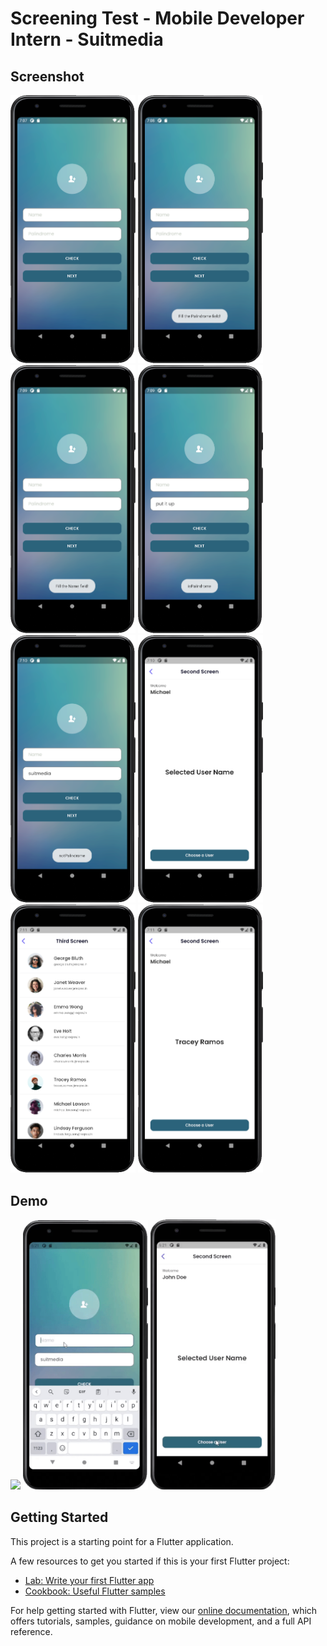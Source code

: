 # Screening Test - Mobile Developer Intern - Suitmedia

## Screenshot

<img src="/screenshot/screenshot-1.png" width="200"> <img src="/screenshot/screenshot-2.png" width="200"> <img src="/screenshot/screenshot-3.png" width="200"> <img src="/screenshot/screenshot-4.png" width="200"> <img src="/screenshot/screenshot-5.png" width="200"> <img src="/screenshot/screenshot-6.png" width="200"> <img src="/screenshot/screenshot-7.png" width="200"> <img src="/screenshot/screenshot-8.png" width="200">

## Demo

<img src="/screenshot/screenshot-1.gif" width="200"> <img src="/screenshot/screenshot-2.gif" width="200"> <img src="/screenshot/screenshot-3.gif" width="200">

## Getting Started

This project is a starting point for a Flutter application.

A few resources to get you started if this is your first Flutter project:

- [Lab: Write your first Flutter app](https://flutter.dev/docs/get-started/codelab)
- [Cookbook: Useful Flutter samples](https://flutter.dev/docs/cookbook)

For help getting started with Flutter, view our
[online documentation](https://flutter.dev/docs), which offers tutorials,
samples, guidance on mobile development, and a full API reference.
